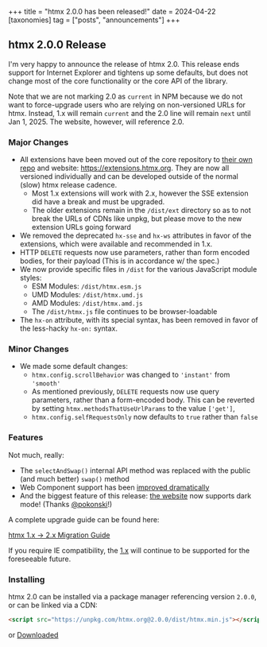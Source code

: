 +++
title = "htmx 2.0.0 has been released!"
date = 2024-04-22
[taxonomies]
tag = ["posts", "announcements"]
+++

## htmx 2.0.0 Release

I'm very happy to announce the release of htmx 2.0.  This release ends support for Internet Explorer and tightens up some
defaults, but does not change most of the core functionality or the core API of the library.

Note that we are not marking 2.0 as `current` in NPM because we do not want to force-upgrade users who are relying on 
non-versioned URLs for htmx.  Instead, 1.x will remain `current` and the 2.0 line will remain `next` until Jan 1, 2025.
The website, however, will reference 2.0.

### Major Changes

* All extensions have been moved out of the core repository to [their own repo](https://github.com/bigskysoftware/htmx-extensions/)
  and website: <https://extensions.htmx.org>.  They are now all versioned individually and can be developed outside of
  the normal (slow) htmx release cadence.
  * Most 1.x extensions will work with 2.x, however the SSE extension did have a break and must be upgraded.
  * The older extensions remain in the `/dist/ext` directory so as to not break the URLs of CDNs like unpkg, but please
    move to the new extension URLs going forward
* We removed the deprecated `hx-sse` and `hx-ws` attributes in favor of the extensions, which were available and
  recommended in 1.x.
* HTTP `DELETE` requests now use parameters, rather than form encoded bodies, for their payload (This is in accordance w/ the spec.)
* We now provide specific files in `/dist` for the various JavaScript module styles:
  * ESM Modules: `/dist/htmx.esm.js`
  * UMD Modules: `/dist/htmx.umd.js`
  * AMD Modules: `/dist/htmx.amd.js`
  * The `/dist/htmx.js` file continues to be browser-loadable
* The `hx-on` attribute, with its special syntax, has been removed in favor of the less-hacky `hx-on:` syntax.

### Minor Changes

* We made some default changes:
  * `htmx.config.scrollBehavior` was changed to `'instant'` from `'smooth'`
  * As mentioned previously, `DELETE` requests now use query parameters, rather than a form-encoded body.  This can
    be reverted by setting `htmx.methodsThatUseUrlParams` to  the value `['get']`,
  * `htmx.config.selfRequestsOnly` now defaults to `true` rather than `false`

### Features

Not much, really:

* The `selectAndSwap()` internal API method was replaced with the public (and much better) `swap()` method
* Web Component support has been [improved dramatically](@/examples/web-components.md)
* And the biggest feature of this release: [the website](https://htmx.org) now supports dark mode! (Thanks [@pokonski](https://github.com/pokonski)!)

A complete upgrade guide can be found here:

[htmx 1.x -> 2.x Migration Guide](@/migration-guide-htmx-1.md)

If you require IE compatibility, the [1.x](https://v1.htmx.org) will continue to be supported for the foreseeable future.

### Installing

htmx 2.0 can be installed via a package manager referencing version `2.0.0`, or can be linked via a CDN:

```html
<script src="https://unpkg.com/htmx.org@2.0.0/dist/htmx.min.js"></script>
```

or <a href="https://unpkg.com/htmx.org@2.0.0/dist/htmx.min.js" download>Downloaded</a>
